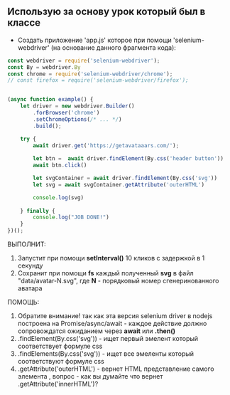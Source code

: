## Использую за основу урок который был в классе

* Создать приложение 'app.js' которое при помощи 'selenium-webdriver' (на основание данного фрагмента кода):
```js
const webdriver = require('selenium-webdriver');
const By = webdriver.By
const chrome = require('selenium-webdriver/chrome');
// const firefox = require('selenium-webdriver/firefox');


(async function example() {
    let driver = new webdriver.Builder()
        .forBrowser('chrome')
        .setChromeOptions(/* ... */)
        .build();

    try {
        await driver.get('https://getavataaars.com/');
      
        let btn =  await driver.findElement(By.css('header button'))
        await btn.click()

        let svgContainer = await driver.findElement(By.css('svg'))
        let svg = await svgContainer.getAttribute('outerHTML')

        console.log(svg) 
        
    } finally {
        console.log("JOB DONE!")
    }
})();
```
ВЫПОЛНИТ:
  1.  Запустит при помощи **setInterval()** 10 кликов с задержкой в 1 секунду
  2.  Сохранит при помощи **fs** каждый полученный **svg** в файл "data/avatar-N.svg", где **N** - порядковый номер сгенеринованного аватара

ПОМОЩЬ:
  1. Обратите внимание! так как эта версия selenium driver в nodejs построена на Promise/async/await - каждое действие должно сопровождатся ожиданием через **await** или **.then()**
  2. .findElement(By.css('svg')) - ищет первый эмелент который соответствует формуле css
  3. .findElements(By.css('svg')) - ищет все эмеленты который соответствуют формуле css
  4. .getAttribute('outerHTML') - вернет HTML представление самого элемента , вопрос - как вы думайте что вернет .getAttribute('innerHTML')?

